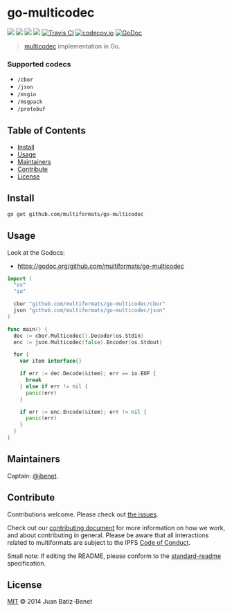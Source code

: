 # go-multicodec

[![](https://img.shields.io/badge/made%20by-Protocol%20Labs-blue.svg?style=flat-square)](http://ipn.io)
[![](https://img.shields.io/badge/project-multiformats-blue.svg?style=flat-square)](https://github.com/multiformats/multiformats)
[![](https://img.shields.io/badge/freenode-%23ipfs-blue.svg?style=flat-square)](https://webchat.freenode.net/?channels=%23ipfs)
[![](https://img.shields.io/badge/readme%20style-standard-brightgreen.svg?style=flat-square)](https://github.com/RichardLitt/standard-readme)
[![Travis CI](https://img.shields.io/travis/multiformats/go-multicodec.svg?style=flat-square&branch=master)](https://travis-ci.org/multiformats/go-multicodec)
[![codecov.io](https://img.shields.io/codecov/c/github/multiformats/go-multicodec.svg?style=flat-square&branch=master)](https://codecov.io/github/multiformats/go-multicodec?branch=master)
[![GoDoc](https://godoc.org/github.com/multiformats/go-multicodec?status.svg)](https://godoc.org/github.com/multiformats/go-multicodec)

> [multicodec](https://github.com/multiformats/multicodec) implementation in Go.

### Supported codecs

- `/cbor`
- `/json`
- `/msgio`
- `/msgpack`
- `/protobuf`

## Table of Contents

- [Install](#install)
- [Usage](#usage)
- [Maintainers](#maintainers)
- [Contribute](#contribute)
- [License](#license)

## Install

```sh
go get github.com/multiformats/go-multicodec
```

## Usage

Look at the Godocs:

- https://godoc.org/github.com/multiformats/go-multicodec

```go
import (
  "os"
  "io"

  cbor "github.com/multiformats/go-multicodec/cbor"
  json "github.com/multiformats/go-multicodec/json"
)

func main() {
  dec := cbor.Multicodec().Decoder(os.Stdin)
  enc := json.Multicodec(false).Encoder(os.Stdout)

  for {
    var item interface{}

    if err := dec.Decode(&item); err == io.EOF {
      break
    } else if err != nil {
      panic(err)
    }

    if err := enc.Encode(&item); err != nil {
      panic(err)
    }
  }
}
```

## Maintainers

Captain: [@jbenet](https://github.com/jbenet).

## Contribute

Contributions welcome. Please check out [the issues](https://github.com/multiformats/go-multicodec/issues).

Check out our [contributing document](https://github.com/multiformats/multiformats/blob/master/contributing.md) for more information on how we work, and about contributing in general. Please be aware that all interactions related to multiformats are subject to the IPFS [Code of Conduct](https://github.com/ipfs/community/blob/master/code-of-conduct.md).

Small note: If editing the README, please conform to the [standard-readme](https://github.com/RichardLitt/standard-readme) specification.

## License

[MIT](LICENSE) © 2014 Juan Batiz-Benet
